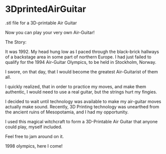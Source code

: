 # 3DprintedAirGuitar
.stl file for a 3D-printable Air Guitar

Now you can play your very own Air-Guitar!

The Story:

It was 1992. My head hung low as I paced through the black-brick hallways of a backstage area in some part of northern Europe. I had just failed to qualify for the 1994 Air-Guitar Olympics, to be held in Stockholm, Norway.

I swore, on that day, that I would become the greatest Air-Guitarist of them all.

I quickly realized, that in order to practice my moves, and make them authentic, I would need to use a real guitar, but the strings hurt my fingies.

I decided to wait until technology was available to make my air-guitar moves actually make sound. Recently, 3D Printing technology was unearthed from the ancient ruins of Mesopotamia, and I had my opportunity.

I used this magical witchcraft to form a 3D-Printable Air Guitar that anyone could play, myself included.

Feel free to jam around on it.

1998 olympics, here I come!
